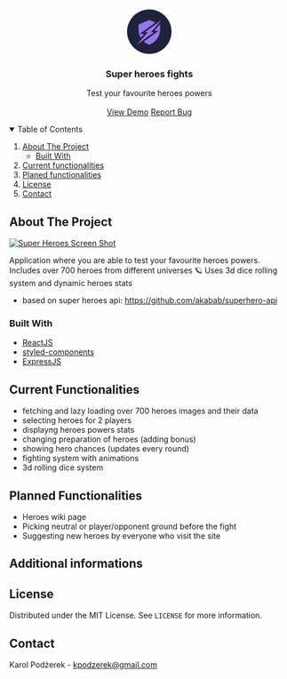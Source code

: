 <!-- PROJECT LOGO -->
<br />
<p align="center">
  <a href="https://github.com/KarolusD/HeroesFights/src/assets/images/readme-logo.png">
    <img src="src/assets/images/readme-logo.png" alt="Logo" width="80" height="80">
  </a>

  <h3 align="center">Super heroes fights</h3>

  <p align="center">
    Test your favourite heroes powers
    <br />
    <br />
    <a href="https://heroes-fights.netlify.app/hero-vs-hero">View Demo</a>
    <a href="https://github.com/KarolusD/HeroesFights/issues">Report Bug</a>
  </p>
</p>

<!-- TABLE OF CONTENTS -->
<details open="open">
  <summary>Table of Contents</summary>
  <ol>
    <li>
      <a href="#about-the-project">About The Project</a>
      <ul>
        <li><a href="#built-with">Built With</a></li>
      </ul>
    </li>
    <li>
      <a href="#current-functionalities">Current functionalities</a>
    </li>
    <li>
      <a href="#planed-functionalities">Planed functionalities</a>
    </li>
    <li><a href="#license">License</a></li>
    <li><a href="#contact">Contact</a></li>
  </ol>
</details>

<!-- ABOUT THE PROJECT -->

## About The Project

[![Super Heroes Screen Shot][product-screenshot]](https://heroes-fights.netlify.app/hero-vs-hero)

Application where you are able to test your favourite heroes powers.
Includes over 700 heroes from different universes 🪐
Uses 3d dice rolling system and dynamic heroes stats

- based on super heroes api: https://github.com/akabab/superhero-api

### Built With

- [ReactJS](https://reactjs.org/)
- [styled-components](https://styled-components.com)
- [ExpressJS](https://expressjs.com/)

## Current Functionalities

- fetching and lazy loading over 700 heroes images and their data
- selecting heroes for 2 players
- displayng heroes powers stats
- changing preparation of heroes (adding bonus)
- showing hero chances (updates every round)
- fighting system with animations
- 3d rolling dice system

## Planned Functionalities

- Heroes wiki page
- Picking neutral or player/opponent ground before the fight
- Suggesting new heroes by everyone who visit the site

## Additional informations
## License

Distributed under the MIT License. See `LICENSE` for more information.

<!-- CONTACT -->

## Contact

Karol Podżerek - kpodzerek@gmail.com

<!-- MARKDOWN LINKS & IMAGES -->
<!-- https://www.markdownguide.org/basic-syntax/#reference-style-links -->

[product-screenshot]: src/assets/images/site.png





